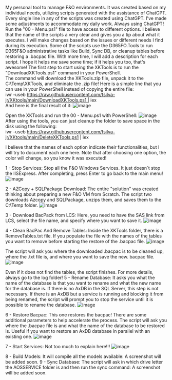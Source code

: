 My personal tool to manage F&O environments. It was created based on my individual needs, utilizing scripts generated with the assistance of ChatGPT. Every single line in any of the scripts was created using ChatGPT. I've made some adjustments to accommodate my daily work. Always using ChatGPT! Run the "00 - Menu.ps1" file to have access to different options. I believe that the name of the scripts a very clear and gives you a tip about what it executes. I will make changes based on the issues or different needs I find during its execution. Some of the scripts use the D365FO.Tools to run D365F&O administrative tasks like Build, Sync DB, or cleanup tables before restoring a .bacpac file. With more time, I will add a description for each script. I hope it helps me save some time; if it helps you too, that's awesome!
The first step to start using the XKTools is to run the "DownloadXKTools.ps1" command in your PowerShell.<br/>
The command will download the XKTools.zip file, unpack it to the C:\Temp\XKTools, and eliminate the .zip file! Here is a simple line that you can use in your PowerShell instead of copying the entire file:<br/>
iwr -useb https://raw.githubusercontent.com/fsilva-jr/XKtools/main/DownloadXKTools.ps1 | iex<br/>
And here is the final result of it:
![image](https://github.com/user-attachments/assets/5d06cfd2-6235-438d-b81a-fadbdcd8c881)

Open the XKTools and run the 00 - Menu.ps1 with PowerShell:
![image](https://github.com/user-attachments/assets/e0b85ef3-22ed-4348-a131-a948f539071a)
<br/>
After using the tools, you can just cleanup the folder to save space in the disk using the following:<br/>
iwr -useb  https://raw.githubusercontent.com/fsilva-jr/XKtools/main/DeleteXKTools.ps1 | iex <br/>



I believe that the names of each option indicate their functionalities, but I will try to document each one here. Note that after choosing one option, the color will change, so you know it was executed!

1 - Stop Services:
Stop all the F&O Windows Services. It just doesn´t stop the IISExpress. After completing, press Enter to go back to the main menu!
![image](https://github.com/user-attachments/assets/d4732740-7fa5-4723-9731-da9816bf6e74)


2 - AZCopy + SQLPackage Download:
The entire "solution" was created thinking about preparing a new F&O VM from Scratch. The script two downloads Azcopy and SQLPackage, unzips them, and saves them to the C:\Temp folder.
![image](https://github.com/user-attachments/assets/01e386eb-e831-43ed-9d9c-2518d49307fa)


3 - Download BacPack from LCS:
Here, you need to have the SAS link from LCS, select the file name, and specify where you want to save it.
![image](https://github.com/user-attachments/assets/69e62b87-7186-414a-8dc0-c0353024e11d)


4 - Clean BacPac And Remove Tables:
Inside the XKTools folder, there is a RemoveTables.txt file. If you populate the file with the names of the tables you want to remove before starting the restore of the .bacpac file.
![image](https://github.com/user-attachments/assets/b0380c07-b582-45c2-9e13-177b678f6cb5)

The script will ask you where the downloaded .bacpac is to be cleaned up, where the .txt file is, and where you want to save the new. bacpac file.
![image](https://github.com/user-attachments/assets/a7493d29-4059-4d7e-9768-45aa473abcf6)


Even if it does not find the tables, the script finishes. For more details, always go to the log folder!
5 - Rename Database:
It asks you what the name of the database is that you want to rename and what the new name for the database is. If there is no AxDB in the SQL Server, this step is not necessary. If there is an AxDB but a service is running and blocking it from being renamed, the script will prompt you to stop the service until it is possible to rename the database.
![image](https://github.com/user-attachments/assets/81e09e41-261c-4c35-a1ce-31b6e1809195)

6 - Restore Bacpac:
This one restores the bacpac! There are some additional parameters to help accelerate the process. The script will ask you where the .bacpac file is and what the name of the database to be restored is. Useful if you want to restore an AxDB database in parallel with an existing one.
![image](https://github.com/user-attachments/assets/577f6e9c-b179-4880-8334-d6ff02c1d98b)

7 - Start Services:
Not too much to explain here!!!
![image](https://github.com/user-attachments/assets/4ac741dc-d58e-4b1a-a394-dafa24d2e682)

8 - Build Models:
It will compile all the models available:
A screenshot will be added soon.
9 - Sync Database:
The script will ask in which drive letter the AOSSERVICE folder is and then run the sync command:
A screenshot will be added soon.
